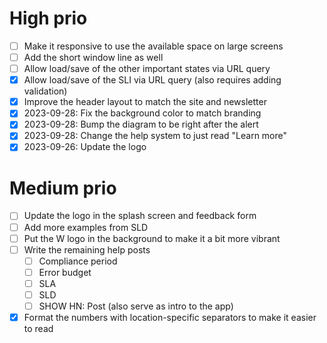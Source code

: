 # High prio

- [ ] Make it responsive to use the available space on large screens
- [ ] Add the short window line as well
- [ ] Allow load/save of the other important states via URL query
- [X] Allow load/save of the SLI via URL query (also requires adding validation)
- [X] Improve the header layout to match the site and newsletter
- [X] 2023-09-28: Fix the background color to match branding
- [X] 2023-09-28: Bump the diagram to be right after the alert
- [X] 2023-09-28: Change the help system to just read "Learn more"
- [X] 2023-09-26: Update the logo

# Medium prio

- [ ] Update the logo in the splash screen and feedback form
- [ ] Add more examples from SLD
- [ ] Put the W logo in the background to make it a bit more vibrant
- [ ] Write the remaining help posts
  - [ ] Compliance period
  - [ ] Error budget
  - [ ] SLA
  - [ ] SLD
  - [ ] SHOW HN: Post (also serve as intro to the app)
- [X] Format the numbers with location-specific separators to make it easier to read